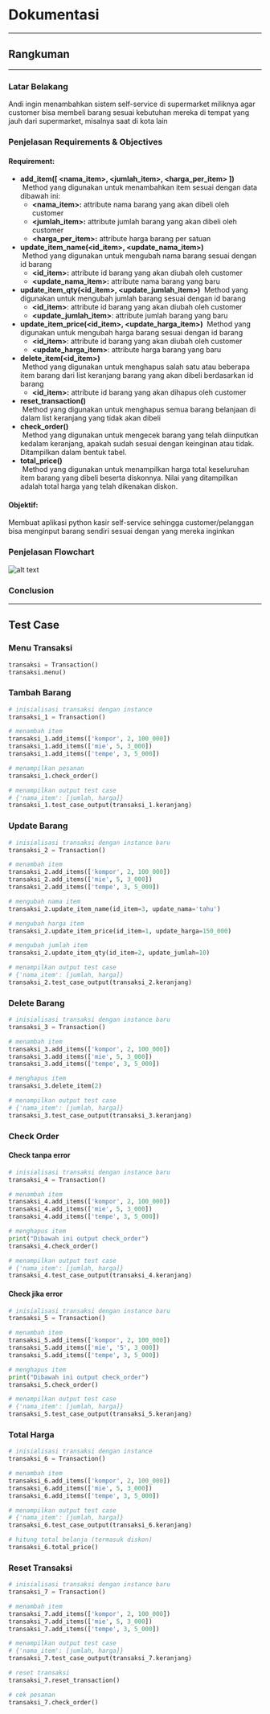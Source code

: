 # Dokumentasi
---
## Rangkuman

---
### Latar Belakang
Andi ingin menambahkan sistem self-service di supermarket miliknya agar customer bisa membeli barang sesuai kebutuhan mereka di tempat yang jauh dari supermarket, misalnya saat di kota lain

### Penjelasan Requirements & Objectives
#### Requirement:
- **add_item([ <nama_item>, <jumlah_item>, <harga_per_item> ])** <br/>
&nbsp;Method yang digunakan untuk menambahkan item sesuai dengan data dibawah ini:
  - **<nama_item>:** attribute nama barang yang akan dibeli oleh customer
  - **<jumlah_item>:** attribute jumlah barang yang akan dibeli oleh customer
  - **<harga_per_item>:** attribute harga barang per satuan
- **update_item_name(<id_item>, <update_nama_item>)** <br/>
&nbsp;Method yang digunakan untuk mengubah nama barang sesuai dengan id barang
	- **<id_item>:** attribute id barang yang akan diubah oleh customer
	- **<update_nama_item>:** attribute nama barang yang baru
- **update_item_qty(<id_item>, <update_jumlah_item>)**
&nbsp;Method yang digunakan untuk mengubah jumlah barang sesuai dengan id barang
	- **<id_item>**: attribute id barang yang akan diubah oleh customer
	- **<update_jumlah_item>**: attribute jumlah barang yang baru
- **update_item_price(<id_item>, <update_harga_item>)**
&nbsp;Method yang digunakan untuk mengubah harga barang sesuai dengan id barang
	- **<id_item>**: attribute id barang yang akan diubah oleh customer
	-	**<update_harga_item>**: attribute harga barang yang baru
- **delete_item(<id_item>)** <br/>
&nbsp;Method yang digunakan untuk menghapus salah satu atau beberapa item barang dari list keranjang barang yang akan dibeli berdasarkan id barang
  - **<id_item>:** attribute id barang yang akan dihapus oleh customer
- **reset_transaction()** <br/>
&nbsp;Method yang digunakan untuk menghapus semua barang belanjaan di dalam list keranjang yang tidak akan dibeli
- **check_order()** <br/>
&nbsp;Method yang digunakan untuk mengecek barang yang telah diinputkan kedalam keranjang, apakah sudah sesuai dengan keinginan atau tidak. Ditampilkan dalam bentuk tabel.
- **total_price()** <br/>
&nbsp;Method yang digunakan untuk menampilkan harga total keseluruhan item barang yang dibeli beserta diskonnya. Nilai yang ditampilkan adalah total harga yang telah dikenakan diskon.

#### Objektif:
Membuat aplikasi python kasir self-service sehingga customer/pelanggan bisa menginput barang sendiri sesuai dengan yang mereka inginkan

### Penjelasan Flowchart
![alt text](https://github.com/Ridwanridzi/Pacmann_Kasir/blob/main/flowchart.png?raw=true)
### Conclusion

---

## Test Case

### Menu Transaksi
```python
transaksi = Transaction()
transaksi.menu()
```

### Tambah Barang
```python
# inisialisasi transaksi dengan instance
transaksi_1 = Transaction()

# menambah item
transaksi_1.add_items(['kompor', 2, 100_000])
transaksi_1.add_items(['mie', 5, 3_000])
transaksi_1.add_items(['tempe', 3, 5_000])

# menampilkan pesanan
transaksi_1.check_order()

# menampilkan output test case
# {'nama_item': [jumlah, harga]}
transaksi_1.test_case_output(transaksi_1.keranjang)
```
### Update Barang
```python
# inisialisasi transaksi dengan instance baru
transaksi_2 = Transaction()

# menambah item
transaksi_2.add_items(['kompor', 2, 100_000])
transaksi_2.add_items(['mie', 5, 3_000])
transaksi_2.add_items(['tempe', 3, 5_000])

# mengubah nama item
transaksi_2.update_item_name(id_item=3, update_nama='tahu')

# mengubah harga item
transaksi_2.update_item_price(id_item=1, update_harga=150_000)

# mengubah jumlah item
transaksi_2.update_item_qty(id_item=2, update_jumlah=10)

# menampilkan output test case
# {'nama_item': [jumlah, harga]}
transaksi_2.test_case_output(transaksi_2.keranjang)
```
### Delete Barang
```python
# inisialisasi transaksi dengan instance baru
transaksi_3 = Transaction()

# menambah item
transaksi_3.add_items(['kompor', 2, 100_000])
transaksi_3.add_items(['mie', 5, 3_000])
transaksi_3.add_items(['tempe', 3, 5_000])

# menghapus item
transaksi_3.delete_item(2)

# menampilkan output test case
# {'nama_item': [jumlah, harga]}
transaksi_3.test_case_output(transaksi_3.keranjang)
```
### Check Order

#### Check tanpa error
```python
# inisialisasi transaksi dengan instance baru
transaksi_4 = Transaction()

# menambah item
transaksi_4.add_items(['kompor', 2, 100_000])
transaksi_4.add_items(['mie', 5, 3_000])
transaksi_4.add_items(['tempe', 3, 5_000])

# menghapus item
print("Dibawah ini output check_order")
transaksi_4.check_order()

# menampilkan output test case
# {'nama_item': [jumlah, harga]}
transaksi_4.test_case_output(transaksi_4.keranjang)
```
#### Check jika error
```python
# inisialisasi transaksi dengan instance baru
transaksi_5 = Transaction()

# menambah item
transaksi_5.add_items(['kompor', 2, 100_000])
transaksi_5.add_items(['mie', '5', 3_000])
transaksi_5.add_items(['tempe', 3, 5_000])

# menghapus item
print("Dibawah ini output check_order")
transaksi_5.check_order()

# menampilkan output test case
# {'nama_item': [jumlah, harga]}
transaksi_5.test_case_output(transaksi_5.keranjang)
```
### Total Harga
```python
# inisialisasi transaksi dengan instance
transaksi_6 = Transaction()

# menambah item
transaksi_6.add_items(['kompor', 2, 100_000])
transaksi_6.add_items(['mie', 5, 3_000])
transaksi_6.add_items(['tempe', 3, 5_000])

# menampilkan output test case
# {'nama_item': [jumlah, harga]}
transaksi_6.test_case_output(transaksi_6.keranjang)

# hitung total belanja (termasuk diskon)
transaksi_6.total_price()
```
### Reset Transaksi
```python
# inisialisasi transaksi dengan instance baru
transaksi_7 = Transaction()

# menambah item
transaksi_7.add_items(['kompor', 2, 100_000])
transaksi_7.add_items(['mie', 5, 3_000])
transaksi_7.add_items(['tempe', 3, 5_000])

# menampilkan output test case
# {'nama_item': [jumlah, harga]}
transaksi_7.test_case_output(transaksi_7.keranjang)

# reset transaksi
transaksi_7.reset_transaction()

# cek pesanan
transaksi_7.check_order()
```
